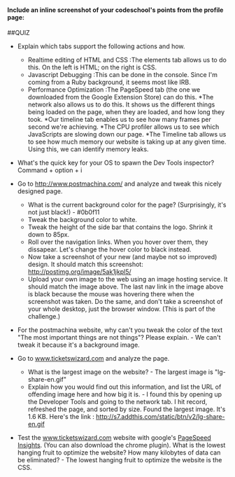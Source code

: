 #### Include an inline screenshot of your codeschool's points from the profile page:

<!-- Modify the Markdown to include your answers. Don't delete the questions! -->

##QUIZ
* Explain which tabs support the following actions and how.
  * Realtime editing of HTML and CSS 
    :The elements tab allows us to do this. On the left is HTML; on the right is CSS.
  * Javascript Debugging
    :This can be done in the console. Since I'm coming from a Ruby background, it seems most like IRB.
  * Performance Optimization 
    :The PageSpeed tab (the one we downloaded from the Google Extension Store) can do this.
    *The network also allows us to do this. It shows us the different things being loaded on the page, when they are loaded, and how long they took.
    *Our timeline tab enables us to see how many frames per second we're achieving.
    *The CPU profiler allows us to see which JavaScripts are slowing down our page.
    *The Timeline tab allows us to see how much memory our website is taking up at any given time. Using this, we can identify memory leaks.


* What's the quick key for your OS to spawn the Dev Tools inspector? Command + option + i

* Go to http://www.postmachina.com/ and analyze and tweak this nicely designed page.
  * What is the current background color for the page?  (Surprisingly, it's not just black!) - #0b0f11
  * Tweak the background color to white.
  * Tweak the height of the side bar that contains the logo.  Shrink it down to 85px.
  * Roll over the navigation links.  When you hover over them, they dissapear.  Let's change the hover color to black instead.
  * Now take a screenshot of your new (and maybe not so improved) design.  It should match this screenshot: http://postimg.org/image/5ak1jkpl5/
  * Upload your own image to the web using an image hosting service.  It should match the image above. The last nav link in the image above is black because the mouse was hovering there when the screenshot was taken. Do the same, and don't take a screenshot of your whole desktop, just the browser window. (This is part of the challenge.)

* For the postmachina website, why can't you tweak the color of the text "The most important things are not things"?  Please explain. - We can't tweak it because it's a background image.

* Go to www.ticketswizard.com and analyze the page.  
  * What is the largest image on the website? - The largest image is "lg-share-en.gif"
  * Explain how you would find out this information, and list the URL of offending image here and how big it is. - I found this by opening up the Developer Tools and going to the network tab. I hit record, refreshed the page, and sorted by size. Found the largest image. It's 1.6 KB. Here's the link : http://s7.addthis.com/static/btn/v2/lg-share-en.gif

* Test the www.ticketswizard.com website with google's [PageSpeed Insights](http://www.ticketswizard.com/).  (You can also download the chrome plugin).  What is the lowest hanging fruit to optimize the website?  How many kilobytes of data can be eliminated? - The lowest hanging fruit to optimize the website is the CSS. 